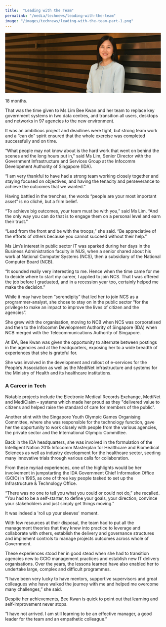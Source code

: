 ```yaml
---
title:  "Leading with the Team"
permalink: "/media/technews/leading-with-the-team"
image: "/images/technews/leading-with-the-team-part-1.png"
---
```


![Leading with the Team](/images/technews/leading-with-the-team-part-1.png)

18 months.

That was the time given to Ms Lim Bee Kwan and her team to replace key government systems in two data centres, and transition all users, desktops and networks in 97 agencies to the new environment. 

It was an ambitious project and deadlines were tight, but strong team work and a “can do” spirit ensured that the whole exercise was completed successfully and on time.

“What people may not know about is the hard work that went on behind the scenes and the long hours put in,” said Ms Lim, Senior Director with the Government Infrastructure and Services Group at the Infocomm Development Authority of Singapore (IDA). 

“I am very thankful to have had a strong team working closely together and staying focused on objectives, and having the tenacity and perseverance to achieve the outcomes that we wanted.”  

Having battled in the trenches, the words “people are your most important asset” is no cliché, but a frim belief. 

“To achieve big outcomes, your team must be with you,” said Ms Lim. “And the only way you can do that is to engage them on a personal level and earn their trust.”

“Lead from the front and be with the troops,” she said. “Be appreciative of the efforts of others because you cannot succeed without their help.” 

Ms Lim’s interest in public sector IT was sparked during her days in the Business Administration faculty in NUS, when a senior shared about his work at National Computer Systems (NCS), then a subsidiary of the National Computer Board (NCB). 

“It sounded really very interesting to me. Hence when the time came for me to decide where to start my career, I applied to join NCS. That I was offered the job before I graduated, and in a recession year too, certainly helped me make the decision.”

While it may have been “serendipity” that led her to join NCS as a programmer-analyst, she chose to stay on in the public sector “for the privilege to make an impact to improve the lives of citizen and the agencies”. 

She grew with the organisation, moving to NCB when NCS was corporatised and then to the Infocomm Development Authority of Singapore (IDA) when NCB merged with the Telecommunications Authority of Singapore. 

At IDA, Bee Kwan was given the opportunity to alternate between postings in the agencies and at the headquarters, exposing her to a wide breadth of experiences that she is grateful for.  

She was involved in the development and rollout of e-services for the People’s Association as well as the MediNet infrastructure and systems for the Ministry of Health and its healthcare institutions. 

### **A Career in Tech**
Notable projects include the Electronic Medical Records Exchange, MediNet and MediClaim – systems which made her proud as they "delivered value to citizens and helped raise the standard of care for members of the public". 

Another stint with the Singapore Youth Olympic Games Organising Committee, where she was responsible for the technology function, gave her the opportunity to work closely with people from the various agencies, the private sector and the International Olympic Committee. 

Back in the IDA headquarters, she was involved in the formulation of the Intelligent Nation 2015 Infocomm Masterplan for Healthcare and Biomedical Sciences as well as industry development for the healthcare sector, seeding many innovative trials through various calls for collaboration.

From these myriad experiences, one of the highlights would be her involvement in jumpstarting the IDA Government Chief Information Office (GCIO) in 1995, as one of three key people tasked to set up the Infrastructure & Technology Office. 

“There was no one to tell you what you could or could not do,” she recalled. “You had to be a self-starter, to define your goals, your direction, convince your stakeholders and just simply get things moving.” 

It was indeed a 'roll up your sleeves' moment.

With few resources at their disposal, the team had to put all the management theories that they knew into practice to leverage and collaborate with others, establish the delivery and governance structures and implement controls to manage projects outcomes across whole of Government. 

These experiences stood her in good stead when she had to transition agencies new to GCIO management practices and establish new IT delivery organisations. Over the years, the lessons learned have also enabled her to undertake large,  complex and difficult programmes.

“I have been very lucky to have mentors, supportive supervisors and great colleagues who have walked the journey with me and helped me overcome many challenges,” she said. 

Despite her achievements, Bee Kwan is quick to point out that learning and self-improvement never stops.

“I have not arrived. I am still learning to be an effective manager, a good leader for the team and an empathetic colleague.”
